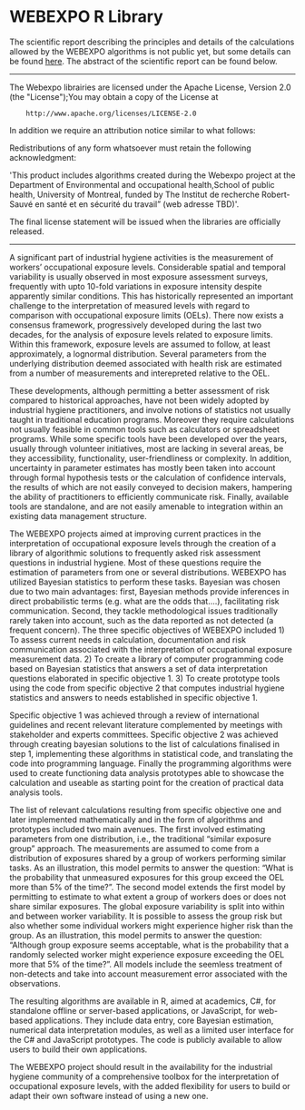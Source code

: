 # WEBEXPO R Library

The scientific report describing the principles and details of the calculations allowed by the WEBEXPO algorithms is not public yet, but some details can be found [here](http://www.expostats.ca/site/en/webexpoen.html). The abstract of the scientific report can be found below.

-----------------------------------------------------------------------------------------------------

 The Webexpo librairies are licensed under the Apache License, Version 2.0 (the "License");You may obtain a copy of the License at

        http://www.apache.org/licenses/LICENSE-2.0

In addition we require an attribution notice similar to what follows: 

Redistributions of any form whatsoever must retain the following acknowledgment:

 'This product includes algorithms created during the Webexpo project at the Department of Environmental and occupational health,School of public health, University of Montreal, funded by The Institut de recherche Robert-Sauvé en santé et en sécurité du travail” (web adresse TBD)'.

The final license statement will be issued when the libraries are officially released.

--------------------------------------------------------------------------------------------------------

A significant part of industrial hygiene activities is the measurement of workers’ occupational exposure levels. Considerable spatial and temporal variability is usually observed in most exposure assessment surveys, frequently with upto 10-fold variations in exposure intensity despite apparently similar conditions. This has historically represented an important challenge to the interpretation of measured levels with regard to comparison with occupational exposure limits (OELs). There now exists a consensus framework, progressively developed during the last two decades, for the analysis of exposure levels related to exposure limits. Within this framework, exposure levels are assumed to follow, at least approximately, a lognormal distribution. Several parameters from the underlying distribution deemed associated with health risk are estimated from a number of measurements and interepreted relative to the OEL.

These developments, although permitting a better assessment of risk compared to historical approaches, have not been widely adopted by industrial hygiene practitioners, and involve notions of statistics not usually taught in traditional education programs. Moreover they require calculations not usually feasible in common tools such as calculators or spreadsheet programs. While some specific tools have been developed over the years, usually through volunteer initiatives, most are lacking in several areas, be they accessibility, functionality, user-friendliness or complexity. In addition, uncertainty in parameter estimates has mostly been taken into account through formal hypothesis tests or the calculation of confidence intervals, the results of which are not easily conveyed to decision makers, hampering the ability of practitioners to efficiently communicate risk. Finally, available tools are standalone, and are not easily amenable to integration within an existing data management structure.

The WEBEXPO projects aimed at improving current practices in the interpretation of occupational exposure levels through the creation of a library of algorithmic solutions to frequently asked risk assessment questions in industrial hygiene. Most of these questions require the estimation of parameters from one or several distributions. WEBEXPO has utilized Bayesian statistics to perform these tasks.  Bayesian was chosen due to two main advantages: first, Bayesian methods provide inferences in direct probabilistic terms (e.g. what are the odds that….), facilitating risk communication. Second, they tackle methodological issues traditionally rarely taken into account, such as the data reported as not detected (a frequent concern). The three specific objectives of WEBEXPO included 1) To assess current needs in calculation, documentation and risk communication associated with the interpretation of occupational exposure measurement data. 2) To create a library of computer programming code based on Bayesian statistics that answers a set of data interpretation questions elaborated in specific objective 1. 3) To create prototype tools using the code from specific objective 2 that computes industrial hygiene statistics and answers to needs established in specific objective 1.

Specific objective 1 was achieved through a review of international guidelines and recent relevant literature complemented by meetings with stakeholder and experts committees. Specific objective 2 was achieved through creating bayesian solutions to the list of calculations finalised in step 1, implementing these algorithms in statistical code, and translating the code into programming language. Finally the programming algorithms were used to create functioning data analysis prototypes able to showcase the calculation and useable as starting point for the creation of practical data analysis tools.

The list of relevant calculations resulting from specific objective one and later implemented mathematically and in the form of algorithms and prototypes included two main avenues. The first involved estimating parameters from one distribution, i.e., the traditional “similar exposure group” approach. The measurements are assumed to come from a distribution of exposures shared by a group of workers performing similar tasks. As an illustration, this model permits to answer the question: “What is the probability that unmeasured exposures for this group exceed the OEL more than 5% of the time?”. The second model extends the first model by permitting to estimate to what extent a group of workers does or does not share similar exposures. The global exposure variability is split into within and between worker variability. It is possible to assess the group risk but also whether some individual workers might experience higher risk than the group. As an illustration, this model permits to answer the question: “Although group exposure seems acceptable, what is the probability that a randomly selected worker might experience exposure exceeding the OEL more that 5% of the time?”. All models include the seemless treatment of non-detects and take into account measurement error associated with the observations.

The resulting algorithms are available in R, aimed at academics, C#, for standalone offline or server-based applications, or JavaScript, for web-based applications. They include data entry, core Bayesian estimation, numerical data interpretation modules, as well as a limited user interface for the C# and JavaScript prototypes. The code is publicly available to allow users to build their own applications.

The WEBEXPO project should result in the availability for the industrial hygiene community of a comprehensive toolbox for the interpretation of occupational exposure levels, with the added flexibility for users to build or adapt their own software instead of using a new one.
